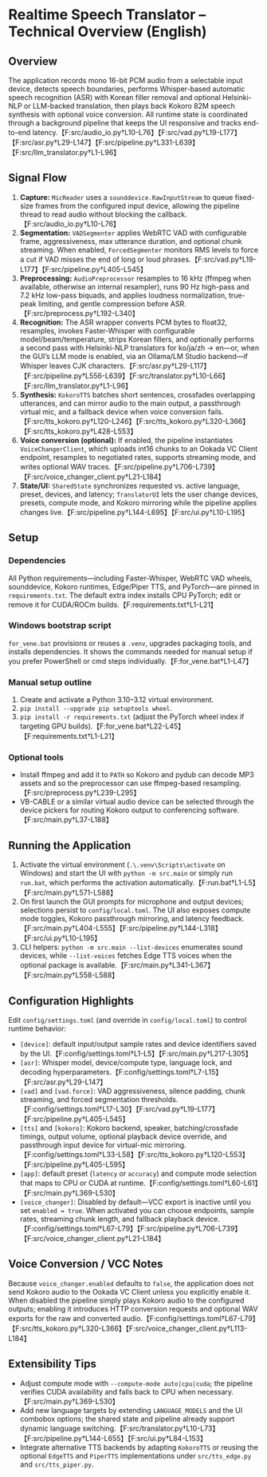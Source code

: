 # Realtime Speech Translator – Technical Overview (English)

## Overview
The application records mono 16-bit PCM audio from a selectable input device, detects speech boundaries, performs Whisper-based automatic speech recognition (ASR) with Korean filler removal and optional Helsinki-NLP or LLM-backed translation, then plays back Kokoro 82M speech synthesis with optional voice conversion. All runtime state is coordinated through a background pipeline that keeps the UI responsive and tracks end-to-end latency.【F:src/audio_io.py†L10-L76】【F:src/vad.py†L19-L177】【F:src/asr.py†L29-L147】【F:src/pipeline.py†L331-L639】【F:src/llm_translator.py†L1-L96】

## Signal Flow
1. **Capture:** `MicReader` uses a `sounddevice.RawInputStream` to queue fixed-size frames from the configured input device, allowing the pipeline thread to read audio without blocking the callback.【F:src/audio_io.py†L10-L76】
2. **Segmentation:** `VADSegmenter` applies WebRTC VAD with configurable frame, aggressiveness, max utterance duration, and optional chunk streaming. When enabled, `ForcedSegmenter` monitors RMS levels to force a cut if VAD misses the end of long or loud phrases.【F:src/vad.py†L19-L177】【F:src/pipeline.py†L405-L545】
3. **Preprocessing:** `AudioPreprocessor` resamples to 16 kHz (ffmpeg when available, otherwise an internal resampler), runs 90 Hz high-pass and 7.2 kHz low-pass biquads, and applies loudness normalization, true-peak limiting, and gentle compression before ASR.【F:src/preprocess.py†L192-L340】
4. **Recognition:** The ASR wrapper converts PCM bytes to float32, resamples, invokes Faster-Whisper with configurable model/beam/temperature, strips Korean fillers, and optionally performs a second pass with Helsinki-NLP translators for ko/ja/zh → en—or, when the GUI’s LLM mode is enabled, via an Ollama/LM Studio backend—if Whisper leaves CJK characters.【F:src/asr.py†L29-L117】【F:src/pipeline.py†L556-L639】【F:src/translator.py†L10-L66】【F:src/llm_translator.py†L1-L96】
5. **Synthesis:** `KokoroTTS` batches short sentences, crossfades overlapping utterances, and can mirror audio to the main output, a passthrough virtual mic, and a fallback device when voice conversion fails.【F:src/tts_kokoro.py†L120-L246】【F:src/tts_kokoro.py†L320-L366】【F:src/tts_kokoro.py†L428-L553】
6. **Voice conversion (optional):** If enabled, the pipeline instantiates `VoiceChangerClient`, which uploads int16 chunks to an Ookada VC Client endpoint, resamples to negotiated rates, supports streaming mode, and writes optional WAV traces.【F:src/pipeline.py†L706-L739】【F:src/voice_changer_client.py†L21-L184】
7. **State/UI:** `SharedState` synchronizes requested vs. active language, preset, devices, and latency; `TranslatorUI` lets the user change devices, presets, compute mode, and Kokoro mirroring while the pipeline applies changes live.【F:src/pipeline.py†L144-L695】【F:src/ui.py†L10-L195】

## Setup
### Dependencies
All Python requirements—including Faster-Whisper, WebRTC VAD wheels, sounddevice, Kokoro runtimes, Edge/Piper TTS, and PyTorch—are pinned in `requirements.txt`. The default extra index installs CPU PyTorch; edit or remove it for CUDA/ROCm builds.【F:requirements.txt†L1-L21】

### Windows bootstrap script
`for_vene.bat` provisions or reuses a `.venv`, upgrades packaging tools, and installs dependencies. It shows the commands needed for manual setup if you prefer PowerShell or cmd steps individually.【F:for_vene.bat†L1-L47】

### Manual setup outline
1. Create and activate a Python 3.10–3.12 virtual environment.
2. `pip install --upgrade pip setuptools wheel`.
3. `pip install -r requirements.txt` (adjust the PyTorch wheel index if targeting GPU builds).【F:for_vene.bat†L22-L45】【F:requirements.txt†L1-L21】

### Optional tools
- Install ffmpeg and add it to `PATH` so Kokoro and pydub can decode MP3 assets and so the preprocessor can use ffmpeg-based resampling.【F:src/preprocess.py†L239-L295】
- VB-CABLE or a similar virtual audio device can be selected through the device pickers for routing Kokoro output to conferencing software.【F:src/main.py†L37-L188】

## Running the Application
1. Activate the virtual environment (`.\.venv\Scripts\activate` on Windows) and start the UI with `python -m src.main` or simply run `run.bat`, which performs the activation automatically.【F:run.bat†L1-L5】【F:src/main.py†L571-L588】
2. On first launch the GUI prompts for microphone and output devices; selections persist to `config/local.toml`. The UI also exposes compute mode toggles, Kokoro passthrough mirroring, and latency feedback.【F:src/main.py†L404-L555】【F:src/pipeline.py†L144-L318】【F:src/ui.py†L10-L195】
3. CLI helpers: `python -m src.main --list-devices` enumerates sound devices, while `--list-voices` fetches Edge TTS voices when the optional package is available.【F:src/main.py†L341-L367】【F:src/main.py†L558-L588】

## Configuration Highlights
Edit `config/settings.toml` (and override in `config/local.toml`) to control runtime behavior:
- `[device]`: default input/output sample rates and device identifiers saved by the UI.【F:config/settings.toml†L1-L5】【F:src/main.py†L217-L305】
- `[asr]`: Whisper model, device/compute type, language lock, and decoding hyperparameters.【F:config/settings.toml†L7-L15】【F:src/asr.py†L29-L147】
- `[vad]` and `[vad.force]`: VAD aggressiveness, silence padding, chunk streaming, and forced segmentation thresholds.【F:config/settings.toml†L17-L30】【F:src/vad.py†L19-L177】【F:src/pipeline.py†L405-L545】
- `[tts]` and `[kokoro]`: Kokoro backend, speaker, batching/crossfade timings, output volume, optional playback device override, and passthrough input device for virtual-mic mirroring.【F:config/settings.toml†L33-L58】【F:src/tts_kokoro.py†L120-L553】【F:src/pipeline.py†L405-L595】
- `[app]`: default preset (`latency` or `accuracy`) and compute mode selection that maps to CPU or CUDA at runtime.【F:config/settings.toml†L60-L61】【F:src/main.py†L369-L530】
- `[voice_changer]`: Disabled by default—VCC export is inactive until you set `enabled = true`. When activated you can choose endpoints, sample rates, streaming chunk length, and fallback playback device.【F:config/settings.toml†L67-L79】【F:src/pipeline.py†L706-L739】【F:src/voice_changer_client.py†L21-L184】

## Voice Conversion / VCC Notes
Because `voice_changer.enabled` defaults to `false`, the application does not send Kokoro audio to the Ookada VC Client unless you explicitly enable it. When disabled the pipeline simply plays Kokoro audio to the configured outputs; enabling it introduces HTTP conversion requests and optional WAV exports for the raw and converted audio.【F:config/settings.toml†L67-L79】【F:src/tts_kokoro.py†L320-L366】【F:src/voice_changer_client.py†L113-L184】

## Extensibility Tips
- Adjust compute mode with `--compute-mode auto|cpu|cuda`; the pipeline verifies CUDA availability and falls back to CPU when necessary.【F:src/main.py†L369-L530】
- Add new language targets by extending `LANGUAGE_MODELS` and the UI combobox options; the shared state and pipeline already support dynamic language switching.【F:src/translator.py†L10-L73】【F:src/pipeline.py†L144-L655】【F:src/ui.py†L84-L153】
- Integrate alternative TTS backends by adapting `KokoroTTS` or reusing the optional `EdgeTTS` and `PiperTTS` implementations under `src/tts_edge.py` and `src/tts_piper.py`.
